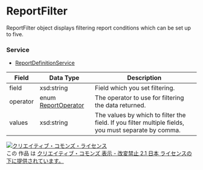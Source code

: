 # ReportFilter
ReportFilter object displays filtering report conditions which can be set up to five.
### Service
+ [ReportDefinitionService](../services/ReportDefinitionService.md)

| Field | Data Type | Description | 
|---|---|---|
| field| xsd:string| Field which you set filtering. |
| operator| enum <a href="../data/ReportOperator.md">ReportOperator</a>| The operator to use for filtering the data returned. |
| values| xsd:string| The values by which to filter the field. If you filter multiple fields, you must separate by comma. |
<a rel="license" href="http://creativecommons.org/licenses/by-nd/2.1/jp/"><img alt="クリエイティブ・コモンズ・ライセンス" style="border-width:0" src="https://i.creativecommons.org/l/by-nd/2.1/jp/88x31.png" /></a><br />この 作品 は <a rel="license" href="http://creativecommons.org/licenses/by-nd/2.1/jp/">クリエイティブ・コモンズ 表示 - 改変禁止 2.1 日本 ライセンスの下に提供されています。</a>
